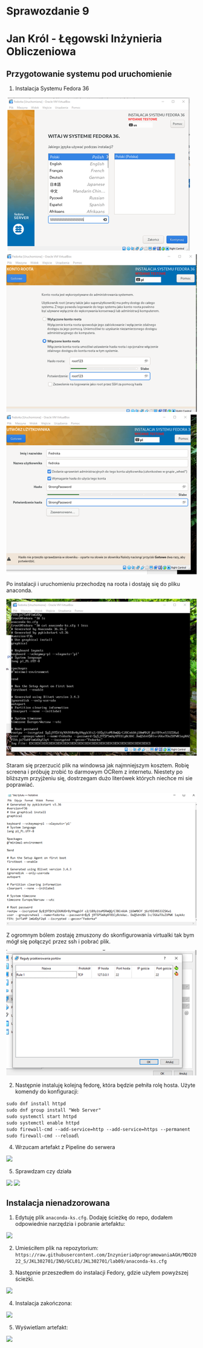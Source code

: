 # Sprawozdanie 9
# Jan Król - Łęgowski Inżynieria Obliczeniowa

## Przygotowanie systemu pod uruchomienie

1. Instalacja Systemu Fedora 36

![](./1.PNG)
![](./2.PNG)
![](./3.PNG)

Po instalacji i uruchomieniu przechodzę na roota i dostaję się do pliku anaconda.

![](./4.PNG)

Staram się przerzucić plik na windowsa jak najmniejszym kosztem. Robię screena i próbuję zrobić to darmowym OCRem z internetu. Niestety po bliższym przyjżeniu się, dostrzegam dużo literówek których niechce mi sie poprawiać.

![](./5.PNG)

Z ogromnym bólem zostaję zmuszony do skonfigurowania virtualki tak bym mógł się połączyć przez ssh i pobrać plik.

![](./6.PNG)



2. Następnie instaluję kolejną fedorę, która będzie pełniła rolę hosta. Użyte komendy do konfiguracji:

```sudo dnf install httpd```\
```sudo dnf group install "Web Server"```\
```sudo systemctl start httpd```\
```sudo systemctl enable httpd```\
```sudo firewall-cmd --add-service=http --add-service=https --permanent```\
```sudo firewall-cmd --reload```\

4. Wrzucam artefakt z Pipeline do serwera

![](./7.PNG)

5. Sprawdzam czy działa 

![](./8.PNG)
![](./9.PNG)


## Instalacja nienadzorowana

1. Edytuję plik ```anaconda-ks.cfg```. Dodaję ścieżkę do repo, dodałem odpowiednie narzędzia i pobranie artefaktu:

![](./10.PNG)

2. Umieściłem plik na repozytorium:
```https://raw.githubusercontent.com/InzynieriaOprogramowaniaAGH/MDO2022_S/JKL302701/INO/GCL01/JKL302701/lab09/anaconda-ks.cfg```

3. Następnie przeszedłem do instalacji Fedory, gdzie użyłem powyższej ścieżki.

![](./11.PNG)

4. Instalacja zakończona:

![](./12.PNG)

5. Wyświetlam artefakt:

![](./13.PNG)
